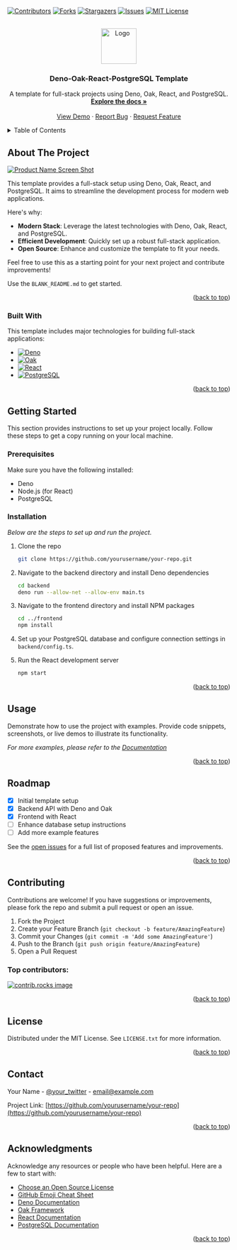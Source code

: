 <!-- Improved compatibility of back to top link: See: https://github.com/othneildrew/Best-README-Template/pull/73 -->

<a id="readme-top"></a>

<!--
*** Thanks for checking out the Deno-Oak-React-PostgreSQL Template. If you have a suggestion
*** that would make this better, please fork the repo and create a pull request
*** or simply open an issue with the tag "enhancement".
*** Don't forget to give the project a star!
*** Thanks again! Now go create something AMAZING! :D
-->

<!-- PROJECT SHIELDS -->
<!--
*** I'm using markdown "reference style" links for readability.
*** Reference links are enclosed in brackets [ ] instead of parentheses ( ).
*** See the bottom of this document for the declaration of the reference variables
*** for contributors-url, forks-url, etc. This is an optional, concise syntax you may use.
*** https://www.markdownguide.org/basic-syntax/#reference-style-links
-->

[![Contributors][contributors-shield]][contributors-url]
[![Forks][forks-shield]][forks-url]
[![Stargazers][stars-shield]][stars-url]
[![Issues][issues-shield]][issues-url]
[![MIT License][license-shield]][license-url]

<!-- PROJECT LOGO -->
<br />
<div align="center">
  <a href="https://github.com/yourusername/your-repo">
    <img src="images/logo.png" alt="Logo" width="80" height="80">
  </a>

  <h3 align="center">Deno-Oak-React-PostgreSQL Template</h3>

  <p align="center">
    A template for full-stack projects using Deno, Oak, React, and PostgreSQL.
    <br />
    <a href="https://github.com/yourusername/your-repo"><strong>Explore the docs »</strong></a>
    <br />
    <br />
    <a href="https://github.com/yourusername/your-repo">View Demo</a>
    ·
    <a href="https://github.com/yourusername/your-repo/issues/new?labels=bug&template=bug-report.md">Report Bug</a>
    ·
    <a href="https://github.com/yourusername/your-repo/issues/new?labels=enhancement&template=feature-request.md">Request Feature</a>
  </p>
</div>

<!-- TABLE OF CONTENTS -->
<details>
  <summary>Table of Contents</summary>
  <ol>
    <li>
      <a href="#about-the-project">About The Project</a>
      <ul>
        <li><a href="#built-with">Built With</a></li>
      </ul>
    </li>
    <li>
      <a href="#getting-started">Getting Started</a>
      <ul>
        <li><a href="#prerequisites">Prerequisites</a></li>
        <li><a href="#installation">Installation</a></li>
      </ul>
    </li>
    <li><a href="#usage">Usage</a></li>
    <li><a href="#roadmap">Roadmap</a></li>
    <li><a href="#contributing">Contributing</a></li>
    <li><a href="#license">License</a></li>
    <li><a href="#contact">Contact</a></li>
    <li><a href="#acknowledgments">Acknowledgments</a></li>
  </ol>
</details>

<!-- ABOUT THE PROJECT -->

## About The Project

[![Product Name Screen Shot][product-screenshot]](https://example.com)

This template provides a full-stack setup using Deno, Oak, React, and PostgreSQL. It aims to streamline the development process for modern web applications.

Here's why:

- **Modern Stack**: Leverage the latest technologies with Deno, Oak, React, and PostgreSQL.
- **Efficient Development**: Quickly set up a robust full-stack application.
- **Open Source**: Enhance and customize the template to fit your needs.

Feel free to use this as a starting point for your next project and contribute improvements!

Use the `BLANK_README.md` to get started.

<p align="right">(<a href="#readme-top">back to top</a>)</p>

### Built With

This template includes major technologies for building full-stack applications:

- [![Deno][Deno.sh]][Deno-url]
- [![Oak][Oak.js]][Oak-url]
- [![React][React.js]][React-url]
- [![PostgreSQL][PostgreSQL]][PostgreSQL-url]

<p align="right">(<a href="#readme-top">back to top</a>)</p>

<!-- GETTING STARTED -->

## Getting Started

This section provides instructions to set up your project locally. Follow these steps to get a copy running on your local machine.

### Prerequisites

Make sure you have the following installed:

- Deno
- Node.js (for React)
- PostgreSQL

### Installation

_Below are the steps to set up and run the project._

1. Clone the repo
   ```sh
   git clone https://github.com/yourusername/your-repo.git
   ```
2. Navigate to the backend directory and install Deno dependencies
   ```sh
   cd backend
   deno run --allow-net --allow-env main.ts
   ```
3. Navigate to the frontend directory and install NPM packages
   ```sh
   cd ../frontend
   npm install
   ```
4. Set up your PostgreSQL database and configure connection settings in `backend/config.ts`.

5. Run the React development server
   ```sh
   npm start
   ```

<p align="right">(<a href="#readme-top">back to top</a>)</p>

<!-- USAGE EXAMPLES -->

## Usage

Demonstrate how to use the project with examples. Provide code snippets, screenshots, or live demos to illustrate its functionality.

_For more examples, please refer to the [Documentation](https://example.com)_

<p align="right">(<a href="#readme-top">back to top</a>)</p>

<!-- ROADMAP -->

## Roadmap

- [x] Initial template setup
- [x] Backend API with Deno and Oak
- [x] Frontend with React
- [ ] Enhance database setup instructions
- [ ] Add more example features

See the [open issues](https://github.com/yourusername/your-repo/issues) for a full list of proposed features and improvements.

<p align="right">(<a href="#readme-top">back to top</a>)</p>

<!-- CONTRIBUTING -->

## Contributing

Contributions are welcome! If you have suggestions or improvements, please fork the repo and submit a pull request or open an issue.

1. Fork the Project
2. Create your Feature Branch (`git checkout -b feature/AmazingFeature`)
3. Commit your Changes (`git commit -m 'Add some AmazingFeature'`)
4. Push to the Branch (`git push origin feature/AmazingFeature`)
5. Open a Pull Request

### Top contributors:

<a href="https://github.com/yourusername/your-repo/graphs/contributors">
  <img src="https://contrib.rocks/image?repo=yourusername/your-repo" alt="contrib.rocks image" />
</a>

<p align="right">(<a href="#readme-top">back to top</a>)</p>

<!-- LICENSE -->

## License

Distributed under the MIT License. See `LICENSE.txt` for more information.

<p align="right">(<a href="#readme-top">back to top</a>)</p>

<!-- CONTACT -->

## Contact

Your Name - [@your_twitter](https://twitter.com/your_username) - email@example.com

Project Link: [https://github.com/yourusername/your-repo](https://github.com/yourusername/your-repo)

<p align="right">(<a href="#readme-top">back to top</a>)</p>

<!-- ACKNOWLEDGMENTS -->

## Acknowledgments

Acknowledge any resources or people who have been helpful. Here are a few to start with:

- [Choose an Open Source License](https://choosealicense.com)
- [GitHub Emoji Cheat Sheet](https://www.webpagefx.com/tools/emoji-cheat-sheet)
- [Deno Documentation](https://deno.land/manual)
- [Oak Framework](https://oakserver.github.io/oak/)
- [React Documentation](https://reactjs.org/docs/getting-started.html)
- [PostgreSQL Documentation](https://www.postgresql.org/docs/)

<p align="right">(<a href="#readme-top">back to top</a>)</p>

<!-- MARKDOWN LINKS & IMAGES -->
<!-- https://www.markdownguide.org/basic-syntax/#reference-style-links -->

[contributors-shield]: https://img.shields.io/github/contributors/yourusername/your-repo.svg?style=for-the-badge
[contributors-url]: https://github.com/yourusername/your-repo/graphs/contributors
[forks-shield]: https://img.shields.io/github/forks/yourusername/your-repo.svg?style=for-the-badge
[forks-url]: https://github.com/yourusername/your-repo/network/members
[stars-shield]: https://img.shields.io/github/stars/yourusername/your-repo.svg?style=for-the-badge
[stars-url]: https://github.com/yourusername/your-repo/stargazers
[issues-shield]: https://img.shields.io/github/issues/yourusername/your-repo.svg?style=for-the-badge
[issues-url]: https://github.com/yourusername/your-repo/issues
[license-shield]: https://img.shields.io/github/license/yourusername/your-repo.svg?style=for-the-badge
[license-url]: https://github.com/yourusername/your-repo/blob/main/LICENSE.txt
[product-screenshot]: images/screenshot.png
[Deno.sh]: https://img.shields.io/badge/Deno-000000?style=for-the-badge&logo=deno&logoColor=white
[Deno-url]: https://deno.land
[Oak.js]: https://img.shields.io/badge/Oak-004d00?style=for-the-badge&logo=javascript&logoColor=white
[Oak-url]: https://oakserver.github.io/oak/
[React.js]: https://img.shields.io/badge/React-61DAFB?style=for-the-badge&logo=react&logoColor=black
[React-url]: https://reactjs.org/
[PostgreSQL]: https://img.shields.io/badge/PostgreSQL-4169E1?style=for-the-badge&logo=postgresql&logoColor=white
[PostgreSQL-url]: https://www.postgresql.org/
